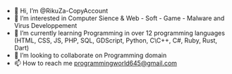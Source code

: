 - 👋 Hi, I’m @RikuZa-CopyAccount
- 👀 I’m interested in Computer Sience & Web - Soft - Game - Malware and Virus Developpement
- 🌱 I’m currently learning Programming in over 12 programming languages (HTML, CSS, JS, PHP, SQL, GDScript, Python, C\C++, C#, Ruby, Rust, Dart)
- 💞️ I’m looking to collaborate on Programming domain
- 📫 How to reach me programmingworld645@gmail.com

<!---
RikuZa-CopyAccount/RikuZa-CopyAccount is a ✨ special ✨ repository because its `README.md` (this file) appears on your GitHub profile.
You can click the Preview link to take a look at your changes.
--->
